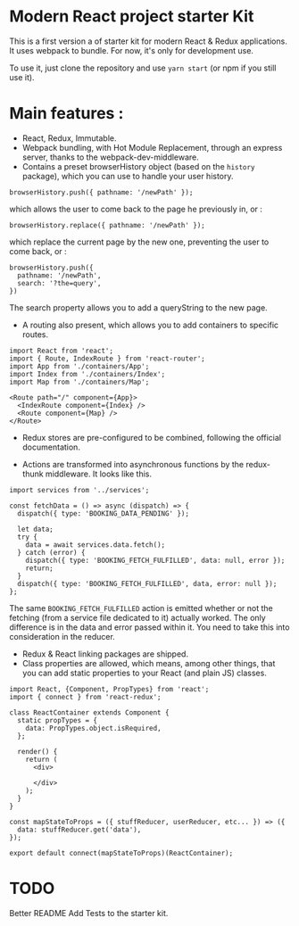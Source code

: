 # Modern React project starter Kit

This is a first version a of starter kit for modern React & Redux applications.
It uses webpack to bundle. For now, it's only for development use.

To use it, just clone the repository and use `yarn start` (or npm if you still use it).
# Main features :

- React, Redux, Immutable.
- Webpack bundling, with Hot Module Replacement, through an express server, thanks to the webpack-dev-middleware.
- Contains a preset browserHistory object (based on the `history` package), which you can use to handle your user history.

```
browserHistory.push({ pathname: '/newPath' });
```
which allows the user to come back to the page he previously in, or :
```
browserHistory.replace({ pathname: '/newPath' });
```
which replace the current page by the new one, preventing the user to come back, or :
```
browserHistory.push({
  pathname: '/newPath',
  search: '?the=query',
})
```
The search property allows you to add a queryString to the new page.

- A routing also present, which allows you to add containers to specific routes.

```
import React from 'react';
import { Route, IndexRoute } from 'react-router';
import App from './containers/App';
import Index from './containers/Index';
import Map from './containers/Map';

<Route path="/" component={App}>
  <IndexRoute component={Index} />
  <Route component={Map} />
</Route>
```

- Redux stores are pre-configured to be combined, following the official documentation.

- Actions are transformed into asynchronous functions by the redux-thunk middleware. It looks like this.

```
import services from '../services';

const fetchData = () => async (dispatch) => {
  dispatch({ type: 'BOOKING_DATA_PENDING' });

  let data;
  try {
    data = await services.data.fetch();
  } catch (error) {
    dispatch({ type: 'BOOKING_FETCH_FULFILLED', data: null, error });
    return;
  }
  dispatch({ type: 'BOOKING_FETCH_FULFILLED', data, error: null });
};
```
The same ```BOOKING_FETCH_FULFILLED``` action is emitted whether or not the fetching (from a service file dedicated to it)
actually worked. The only difference is in the data and error passed within it. You need to take this into consideration in the reducer.

- Redux & React linking packages are shipped.
- Class properties are allowed, which means, among other things, that you can add static properties to your React (and plain JS) classes.

```
import React, {Component, PropTypes} from 'react';
import { connect } from 'react-redux';

class ReactContainer extends Component {
  static propTypes = {
    data: PropTypes.object.isRequired,
  };

  render() {
    return (
      <div>

      </div>
    );
  }
}

const mapStateToProps = ({ stuffReducer, userReducer, etc... }) => ({
  data: stuffReducer.get('data'),
});

export default connect(mapStateToProps)(ReactContainer);
```


# TODO

Better README
Add Tests to the starter kit.
